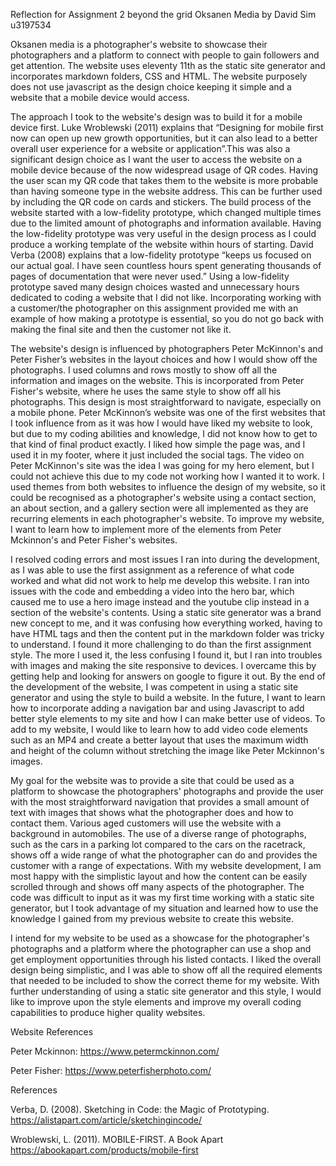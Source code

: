 Reflection for Assignment 2 beyond the grid 
Oksanen Media 
by David Sim u3197534


Oksanen media is a photographer's website to showcase their photographers and a platform to connect with people to gain followers and get attention. The website uses eleventy 11th as the static site generator and incorporates markdown folders, CSS and HTML. The website purposely does not use javascript as the design choice keeping it simple and a website that a mobile device would access.

The approach I took to the website's design was to build it for a mobile device first. Luke Wroblewski (2011) explains that  “Designing for mobile first now can open up new growth opportunities, but it can also lead to a better overall user experience for a website or application”.This was also a significant design choice as I want the user to access the website on a mobile device because of the now widespread usage of QR codes. Having the user scan my QR code that takes them to the website is more probable than having someone type in the website address. This can be further used by including the QR code on cards and stickers. The build process of the website started with a low-fidelity prototype, which changed multiple times due to the limited amount of photographs and information available. Having the low-fidelity prototype was very useful in the design process as I could produce a working template of the website within hours of starting. David Verba (2008) explains that a low-fidelity prototype “keeps us focused on our actual goal. I have seen countless hours spent generating thousands of pages of documentation that were never used.” Using a low-fidelity prototype saved many design choices wasted and unnecessary hours dedicated to coding a website that I did not like. Incorporating working with a customer/the photographer on this assignment provided me with an example of how making a prototype is essential, so you do not go back with making the final site and then the customer not like it. 

The website's design is influenced by photographers Peter McKinnon's and Peter Fisher’s websites in the layout choices and how I would show off the photographs. I used columns and rows mostly to show off all the information and images on the website. This is incorporated from Peter Fisher's website, where he uses the same style to show off all his photographs. This design is most straightforward to navigate, especially on a mobile phone. Peter McKinnon’s website was one of the first websites that I took influence from as it was how I would have liked my website to look, but due to my coding abilities and knowledge, I did not know how to get to that kind of final product exactly. I liked how simple the page was, and I used it in my footer, where it just included the social tags. The video on Peter McKinnon's site was the idea I was going for my hero element, but I could not achieve this due to my code not working how I wanted it to work. I used themes from both websites to influence the design of my website, so it could be recognised as a photographer's website using a contact section, an about section, and a gallery section were all implemented as they are recurring elements in each photographer's website. To improve my website, I want to learn how to implement more of the elements from Peter Mckinnon's and Peter Fisher's websites. 

I resolved coding errors and most issues I ran into during the development, as I was able to use the first assignment as a reference of what code worked and what did not work to help me develop this website. I ran into issues with the code and embedding a video into the hero bar, which caused me to use a hero image instead and the youtube clip instead in a section of the website's contents. Using a static site generator was a brand new concept to me, and it was confusing how everything worked, having to have HTML tags and then the content put in the markdown folder was tricky to understand. I found it more challenging to do than the first assignment style. The more I used it, the less confusing I found it, but I ran into troubles with images and making the site responsive to devices. I overcame this by getting help and looking for answers on google to figure it out. By the end of the development of the website, I was competent in using a static site generator and using the style to build a website. In the future, I want to learn how to incorporate adding a navigation bar and using Javascript to add better style elements to my site and how I can make better use of videos. To add to my website, I would like to learn how to add video code elements such as an MP4 and create a better layout that uses the maximum width and height of the column without stretching the image like Peter Mckinnon's images. 

My goal for the website was to provide a site that could be used as a platform to showcase the photographers' photographs and provide the user with the most straightforward navigation that provides a small amount of text with images that shows what the photographer does and how to contact them. Various aged customers will use the website with a background in automobiles. The use of a diverse range of photographs, such as the cars in a parking lot compared to the cars on the racetrack, shows off a wide range of what the photographer can do and provides the customer with a range of expectations. With my website development, I am most happy with the simplistic layout and how the content can be easily scrolled through and shows off many aspects of the photographer. The code was difficult to input as it was my first time working with a static site generator, but I took advantage of my situation and learned how to use the knowledge I gained from my previous website to create this website. 

I intend for my website to be used as a showcase for the photographer's photographs and a platform where the photographer can use a shop and get employment opportunities through his listed contacts. I liked the overall design being simplistic, and I was able to show off all the required elements that needed to be included to show the correct theme for my website. With further understanding of using a static site generator and this style, I would like to improve upon the style elements and improve my overall coding capabilities to produce higher quality websites. 



Website References 

Peter Mckinnon: https://www.petermckinnon.com/

Peter Fisher: https://www.peterfisherphoto.com/

References 

Verba, D. (2008). Sketching in Code: the Magic of Prototyping. https://alistapart.com/article/sketchingincode/

Wroblewski, L. (2011). MOBILE-FIRST. A Book Apart https://abookapart.com/products/mobile-first

